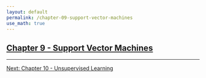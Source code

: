 ```yaml
---
layout: default
permalink: /chapter-09-support-vector-machines
use_math: true
---
```


## [Chapter 9 - Support Vector Machines][chapter-09-support-vector-machines]

---

[Next: Chapter 10 - Unsupervised Learning][chapter-10-unsupervised-learning]

<a id="bottom"></a>

[chapter-09-support-vector-machines]: chapter-09-support-vector-machines "stats-learning-notes -- Chapter 9 - Support Vector Machines"
[chapter-10-unsupervised-learning]: chapter-10-unsupervised-learning "stats-learning-notes -- Chapter 10 - Unsupervised Learning"

